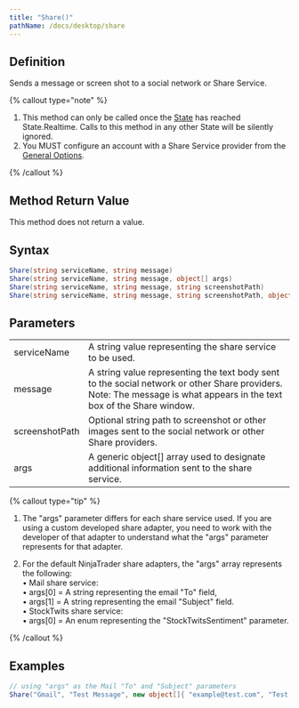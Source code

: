 ```yaml
---
title: "Share()"
pathName: /docs/desktop/share
---
```


## Definition

Sends a message or screen shot to a social network or Share Service.

{% callout type="note" %}

1. This method can only be called once the [State](/docs/desktop/state) has reached State.Realtime. Calls to this method in any other State will be silently ignored.
2. You MUST configure an account with a Share Service provider from the [General Options](/docs/desktop/general_section).

{% /callout %}

## Method Return Value

This method does not return a value.

## Syntax

```csharp
Share(string serviceName, string message)  
Share(string serviceName, string message, object[] args)  
Share(string serviceName, string message, string screenshotPath)  
Share(string serviceName, string message, string screenshotPath, object[] args)  
```

## Parameters

|  |  |
| --- | --- |
| serviceName | A string value representing the share service to be used. |
| message | A string value representing the text body sent to the social network or other Share providers. Note: The message is what appears in the text box of the Share window. |
| screenshotPath | Optional string path to screenshot or other images sent to the social network or other Share providers. |
| args | A generic object[] array used to designate additional information sent to the share service. |

{% callout type="tip" %}

1. The "args" parameter differs for each share service used. If you are using a custom developed share adapter, you need to work with the developer of that adapter to understand what the "args" parameter represents for that adapter.

2. For the default NinjaTrader share adapters, the "args" array represents the following:  
   &bull; Mail share service:  
   &bull; args[0] = A string representing the email "To" field,  
   &bull; args[1] = A string representing the email "Subject" field.  
   &bull; StockTwits share service:  
   &bull; args[0] = An enum representing the "StockTwitsSentiment" parameter.

{% /callout %}

## Examples

```csharp
// using "args" as the Mail "To" and "Subject" parameters
Share("Gmail", "Test Message", new object[]{ "example@test.com", "Test Subject Line" });
```
